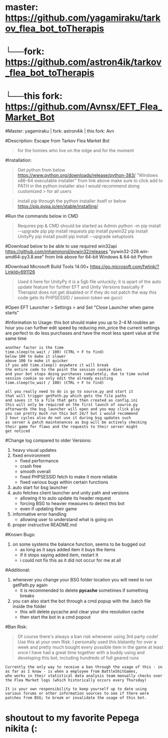 #    master: https://github.com/yagamiraku/tarkov_flea_bot_toTherapis
#	└──fork: https://github.com/astron4ik/tarkov_flea_bot_toTherapis
#		└──this fork: https://github.com/Avnsx/EFT_Flea_Market_Bot

#Master: yagamiraku | fork: astron4ik | this fork: Avn

#Description: 
Escape from Tarkov Flea Market Bot
 > for the homies who live on the edge and for the moment

#Installation:
> Get python from below
https://www.python.org/downloads/release/python-383/
	"Windows x86-64 executable installer" from link above
		make sure to click add to PATH in the python installer
			also I would recommend doing customized > for all users

> install pip through the python installer itself or below
https://pip.pypa.io/en/stable/installing/

#Run the commands below in CMD
> Requires pip & CMD should be started as Admin
	python -m pip install --upgrade pip
	pip install requests
	pip install pywin32
	pip install UnityPy
	pip install psutil
	pip install --upgrade setuptools

#Download below to be able to use required win32api	
https://github.com/mhammond/pywin32/releases
"pywin32-228.win-amd64-py3.8.exe" from link
	above for 64-bit Windows & 64-bit Python

#Download Microsoft Build Tools 14.00+
https://go.microsoft.com/fwlink/?LinkId=691126
> Used it here for UnityPy
	it is a 5gb file unluckily; it is apart of the
	 auto update feature for further EFT and Unity Versions
		basically if Therapist does not get disabled or if they do not
			patch the way this code gets its PHPSESSID / session token we gucci

#Open EFT Launcher > Settings > and Set "Close Launcher when game starts"

#Information to Usage:
	this bot should make you up to 2-4 M roubles an hour
	you can further edit speed by reducing min_price
	the current settings are perfect to do less purchases
	and have the most less spent value at the same time

	another factor is the time
	time.sleep(to_wait / 100) (CTRL + F to find)
	below 100 to make it slower
	above 100 to make it quicker
	if you add time.sleep() anywhere it will break
	the entire code to the point the session cookie dies
	and your bot stops doing purchases completely, due to time outed
	session cookie so only edit the already existing
	time.sleep(to_wait / 100) (CTRL + F to find)

	all you really need to do is go to source.py and start it
	that will trigger getPath.py which gets the file paths
	and saves it to a file that gets then created as config.ini
	this will only be required on the first launch of source.py
	afterwards the bsg launcher will open and you may click play
	you can pretty much run this bot 24/7 but i would recommend
	2 hour cycles also do not use it during bsg updates such
	as server & patch maintenances as bsg will be actively checking
	their game for flaws and the requests to their server might
	get noticed

#Change log compared to older Versions:
1. heavy visual updates
2. fixed environment
	* fixed performance
	* crash free
	* smooth overall
	* fixed PHPSESSID fetch to make it more reliable
	* fixed various bugs within certain functions
4. auto start for bsg launcher
5. auto fetches client launcher and unity path and versions
	* allowing it to auto update its header request
	* forcing BSG to heavier measures to detect this bot
	* even if updating their game
6. informative error handling
	* allowing user to understand what is going on
7. proper instructive README.md

#Known Bugs:
1. on some systems the balance function, seems to be bugged out
	* as long as it says added item it buys the items
	* if it stops saying added item, restart it
	* i could not fix this as it did not occur for me at all

#Additional:
1. whenever you change your BSG folder location you will need to run getPath.py again
	* it is recommended to delete __pycache__ sometimes if something breaks
2. you can also start the bot through a cmd popup with the .batch file inside the folder
	* this will delete pycache and clear your dns resolution cache
	* then start the bot in a cmd popout

#Ban Risk:
> Of course there's always a ban risk whenever using 3rd party code! Use this at your own Risk.
	I personally used this blatantly for over a week and pretty much bought every possible item in the game at least once
	I have had a great time together with a buddy using and developing this bot; including hundreds of full geared runs

	Currently the only way to receive a ban through the usage of this - in as far as I know - is when a employee from BattleShitGames,
	who works in their statistical data analysis team manually checks over the Flea Market logs (which historically occurs every Thursday)

	It is your own responsibility to keep yourself up to date using various forums or other information sources to see if there were
	patches from BSG; to break or invalidate the usage of this bot.

# shoutout to my favorite Pepega nikita (:
